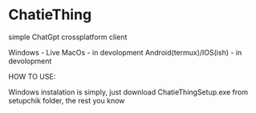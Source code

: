 # ChatieThing

simple ChatGpt crossplatform client 

Windows - Live
  MacOs - in devolopment
  Android(termux)/IOS(ish) - in devolopment

HOW TO USE:

Windows instalation is simply, just download ChatieThingSetup.exe from setupchik folder, the rest you know


